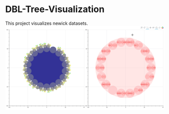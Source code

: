 # DBL-Tree-Visualization

This project visualizes newick datasets.
![In action](Screenshots/action.gif)